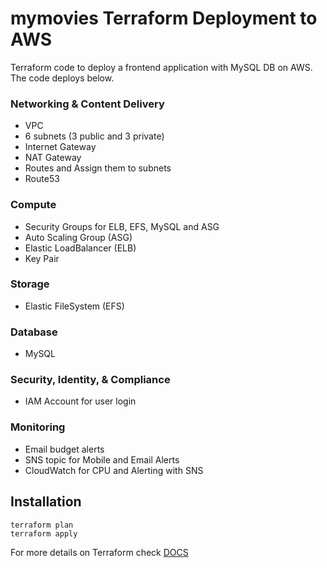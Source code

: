 # mymovies Terraform Deployment to AWS

Terraform code to deploy a frontend application with MySQL DB on AWS. The code deploys below.

### Networking & Content Delivery

- VPC
- 6 subnets (3 public and 3 private)
- Internet Gateway
- NAT Gateway
- Routes and Assign them to subnets
- Route53

### Compute

- Security Groups for ELB, EFS, MySQL and ASG
- Auto Scaling Group (ASG)
- Elastic LoadBalancer (ELB)
- Key Pair

### Storage

- Elastic FileSystem (EFS)

### Database

- MySQL

### Security, Identity, & Compliance

- IAM Account for user login

### Monitoring

- Email budget alerts
- SNS topic for Mobile and Email Alerts
- CloudWatch for CPU and Alerting with SNS

## Installation

```
terraform plan
terraform apply
```

For more details on Terraform check [DOCS](https://www.terraform.io/docs/providers/aws/)
